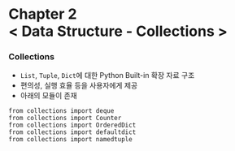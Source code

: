 Chapter 2<br/>
< Data Structure - Collections >
=====================


### Collections
- `List`, `Tuple`, `Dict`에 대한 Python Built-in 확장 자료 구조
- 편의성, 실행 효율 등을 사용자에게 제공
- 아래의 모듈이 존재

```
from collections import deque
from collections import Counter
from collections import OrderedDict
from collections import defaultdict
from collections import namedtuple
```
